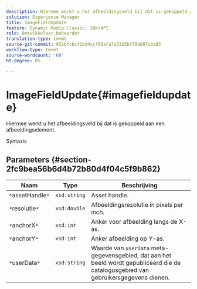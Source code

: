 ```yaml
---
description: Hiermee werkt u het afbeeldingsveld bij dat is gekoppeld aan een afbeeldingselement.
solution: Experience Manager
title: ImageFieldUpdate
feature: Dynamic Media Classic, SDK/API
role: Ontwikkelaar,beheerder
translation-type: tm+mt
source-git-commit: 052bfcbcf1bd4ccf60afa7e3325bf58dd07cba85
workflow-type: tm+mt
source-wordcount: '68'
ht-degree: 0%

---
```



# ImageFieldUpdate{#imagefieldupdate}

Hiermee werkt u het afbeeldingsveld bij dat is gekoppeld aan een afbeeldingselement.

Syntaxis

## Parameters {#section-2fc9bea56b6d4b72b80d4f04c5f9b862}

| Naam | Type | Beschrijving |
|---|---|---|
| `*`assetHandle`*` | `xsd:string` | Asset handle. |
| `*`resolutie`*` | `xsd:double` | Afbeeldingsresolutie in pixels per inch. |
| `*`anchorX`*` | `xsd:int` | Anker voor afbeelding langs de X-as. |
| `*`anchorY`*` | `xsd:int` | Anker afbeelding op Y-as. |
| `*`userData`*` | `xsd:string` | Waarde van `userData` meta-gegevensgebied, dat aan het beeld wordt gepubliceerd die de catalogusgebied van gebruikersgegevens dienen. |

